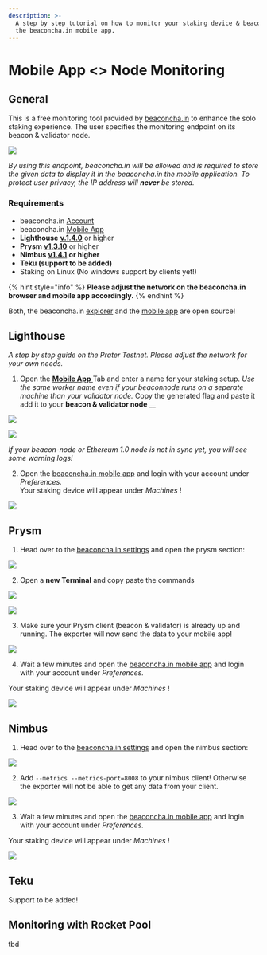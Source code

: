 ```yaml
---
description: >-
  A step by step tutorial on how to monitor your staking device & beaconnode on
  the beaconcha.in mobile app.
---
```


# Mobile App &lt;&gt; Node Monitoring

## General

This is a free monitoring tool provided by [beaconcha.in](https://beaconcha.in/) to enhance the solo staking experience. The user specifies the monitoring endpoint on its beacon & validator node.

![](../.gitbook/assets/image%20%28209%29.png)

_By using this endpoint, beaconcha.in will be allowed and is required to store the given data to display it in the beaconcha.in the mobile application. To protect user privacy, the IP address will **never** be stored._

### **Requirements**

* beaconcha.in [Account](https://beaconcha.in/register) 
* beaconcha.in [Mobile App](https://beaconcha.in/mobile) 
* **Lighthouse**  [**v.1.4.0**](https://github.com/sigp/lighthouse/releases) or higher
* **Prysm** [**v1.3.10**](https://github.com/prysmaticlabs/prysm/releases) or higher
* **Nimbus** [**v1.4.1**](https://github.com/status-im/nimbus-eth2/releases) **or higher**
* **Teku \(support to be added\)**
* Staking on Linux \(No windows support by clients yet!\)

{% hint style="info" %}
**Please adjust the network on the beaconcha.in browser and mobile app accordingly.**
{% endhint %}

Both, the beaconcha.in [explorer](https://github.com/gobitfly/eth2-beaconchain-explorer) and the [mobile app](https://github.com/gobitfly/eth2-beaconchain-explorer-app) are open source!

## Lighthouse

_A step by step guide on the Prater Testnet. Please adjust the network for your own needs._

1. Open the [**Mobile App** ](https://beaconcha.in/user/settings#app)Tab and enter a name for your staking setup.   _Use the same worker name even if your beaconnode runs on a seperate machine than your validator node._  Copy the generated flag and paste it add it to your **beacon & validator node** __

![](../.gitbook/assets/mspaint_2021-08-05_08-47-46.png)

![](../.gitbook/assets/mspaint_2021-08-05_08-59-42.png)

_If your beacon-node or Ethereum 1.0 node is not in sync yet, you will see some warning logs!_

  
2. Open the [beaconcha.in mobile app](https://beaconcha.in/mobile) and login with your account under _Preferences._    
Your staking device will appear under _Machines_ !  

![](../.gitbook/assets/grafik%20%285%29.png)

## Prysm

1. Head over to the [beaconcha.in settings](https://beaconcha.in/user/settings#app) and open the prysm section:

![](../.gitbook/assets/firefox_2021-08-05_09-51-26.png)

2. Open a **new Terminal** and copy paste the commands

![](../.gitbook/assets/anydesk_2021-08-05_09-09-52.png)

![](../.gitbook/assets/mspaint_2021-08-05_09-53-29.png)

3. Make sure your Prysm client \(beacon & validator\) is already up and running. The exporter will now send the data to your mobile app!

![](../.gitbook/assets/mspaint_2021-08-05_09-55-15.png)

4. Wait a few minutes and open the [beaconcha.in mobile app](https://beaconcha.in/mobile) and login with your account under _Preferences._    
  
Your staking device will appear under _Machines_ !  

![](../.gitbook/assets/grafik%20%285%29.png)

## Nimbus

1. Head over to the [beaconcha.in settings](https://beaconcha.in/user/settings#app) and open the nimbus section:

![](../.gitbook/assets/mspaint_2021-08-05_10-14-30.png)

2. Add `--metrics --metrics-port=8008` to your nimbus client! Otherwise the exporter will not be able to get any data from your client.

![](../.gitbook/assets/mspaint_2021-08-05_10-13-08.png)

3. Wait a few minutes and open the [beaconcha.in mobile app](https://beaconcha.in/mobile) and login with your account under _Preferences._    
  
Your staking device will appear under _Machines_ !  

![](../.gitbook/assets/grafik%20%285%29.png)

## Teku

Support to be added!

## Monitoring with Rocket Pool

tbd

